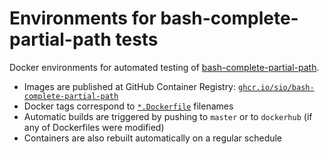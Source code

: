 # Environments for bash-complete-partial-path tests

Docker environments for automated testing of [bash-complete-partial-path][bcpp].

- Images are published at GitHub Container Registry: [`ghcr.io/sio/bash-complete-partial-path`][registry]
- Docker tags correspond to [`*.Dockerfile`][dockerfiles] filenames
- Automatic builds are triggered by pushing to `master` or to `dockerhub`
  (if any of Dockerfiles were modified)
- Containers are also rebuilt automatically on a regular schedule

[bcpp]: https://github.com/sio/bash-complete-partial-path
[registry]: https://github.com/users/sio/packages/container/bash-complete-partial-path/versions
[dockerfiles]: https://github.com/sio/bash-complete-partial-path/tree/dockerhub/tests/docker
